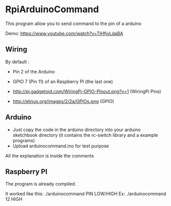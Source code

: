 RpiArduinoCommand
=================

This program allow you to send command to the pin of a arduino

Demo:
https://www.youtube.com/watch?v=TlHfjvLdaBA


Wiring
----
By default : 
* Pin 2 of the Arduino
* GPIO 7 (Pin 11) of an Raspberry PI (the last one)

* http://pi.gadgetoid.com/WiringPi-GPIO-Pinout.png?v=1 (WiringPi Pins)
* http://elinux.org/images/2/2a/GPIOs.png (GPIO)



Arduino
-----

* Just copy the code in the arduino directory into your arduino sketchbook directory (it contains the rc-switch library and a example programs)
* Upload arduinocommand.ino for test purpose

All the explanation is inside the comments

Raspberry PI
-----

The program is already compiled.

It worked like this:
./arduinocommand PIN LOW/HIGH
Ex: ./arduinocommand 12 HIGH
